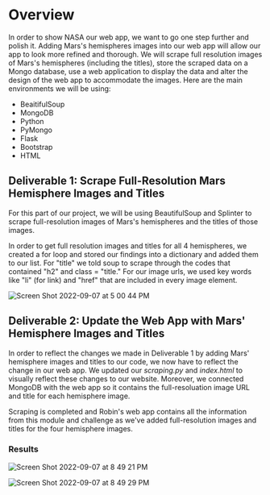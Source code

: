 # Overview

In order to show NASA our web app, we want to go one step further and polish it. Adding Mars's hemispheres images into our web app will allow our app to look more refined and thorough. We will scrape full resolution images of Mars's hemispheres (including the titles), store the scraped data on a Mongo database, use a web application to display the data and alter the design of the web app to accommodate the images. Here are the main environments we will be using:

- BeaitifulSoup
- MongoDB
- Python
- PyMongo
- Flask
- Bootstrap
- HTML


## Deliverable 1: Scrape Full-Resolution Mars Hemisphere Images and Titles

For this part of our project, we will be using BeautifulSoup and Splinter to scrape full-resolution images of Mars's hemispheres and the titles of those images.

In order to get full resolution images and titles for all 4 hemispheres, we created a for loop and stored our findings into a dictionary and added them to our list. For "title" we told soup to scrape through the codes that contained "h2" and class = "title." For our image urls, we used key words like "li" (for link) and "href" that are included in every image element.

![Screen Shot 2022-09-07 at 5 00 44 PM](https://user-images.githubusercontent.com/106577074/189029410-5d42a7e2-f6b6-4ef1-8f26-f37b7e24ce36.png)

## Deliverable 2: Update the Web App with Mars' Hemisphere Images and Titles 

In order to reflect the changes we made in Deliverable 1 by adding Mars' hemisphere images and titles to our code, we now have to reflect the change in our web app. We updated our *scraping.py* and *index.html* to visually reflect these changes to our website. Moreover, we connected MongoDB with the web app so it contains the full-resoluation image URL and title for each hemisphere image. 

Scraping is completed and Robin's web app contains all the information from this module and challenge as we've added full-resolution images and titles for the four hemisphere images. 

### Results 

![Screen Shot 2022-09-07 at 8 49 21 PM](https://user-images.githubusercontent.com/106577074/189030057-92ab5cdb-bb05-4098-b824-8019e1899738.png)

![Screen Shot 2022-09-07 at 8 49 29 PM](https://user-images.githubusercontent.com/106577074/189030077-74d0f139-0caa-46b6-804e-8333d5f1c11f.png)
